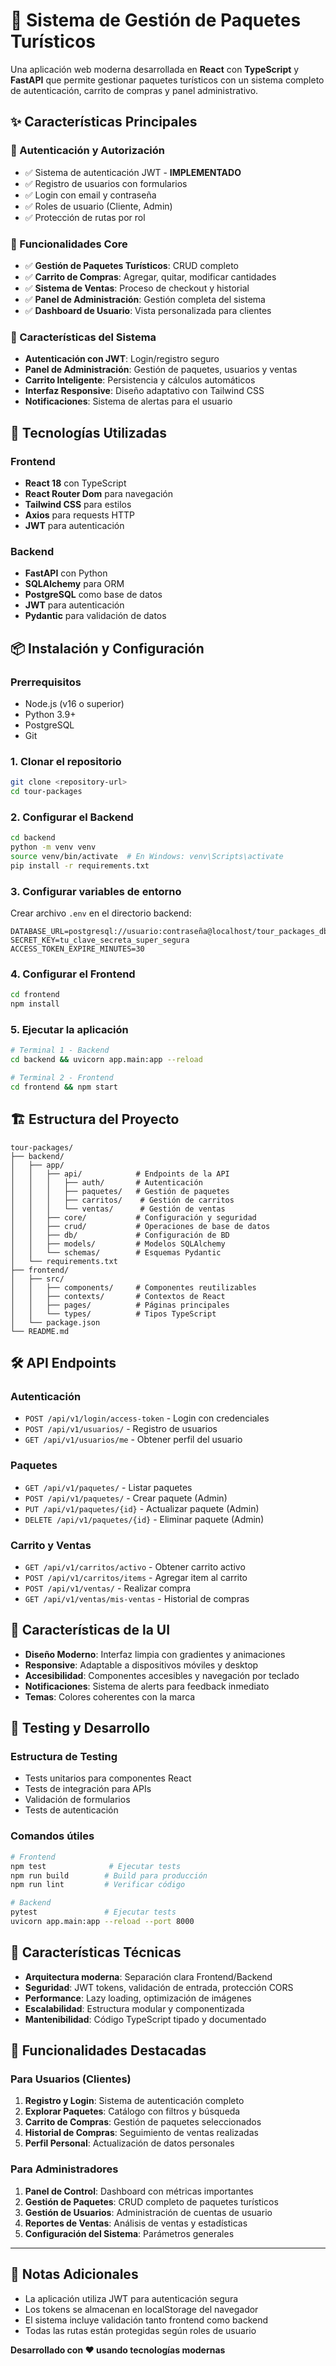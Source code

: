 # 🌟 Sistema de Gestión de Paquetes Turísticos

Una aplicación web moderna desarrollada en **React** con **TypeScript** y **FastAPI** que permite gestionar paquetes turísticos con un sistema completo de autenticación, carrito de compras y panel administrativo.

## ✨ Características Principales

### 🔐 Autenticación y Autorización
- ✅ Sistema de autenticación JWT - **IMPLEMENTADO**
- ✅ Registro de usuarios con formularios
- ✅ Login con email y contraseña
- ✅ Roles de usuario (Cliente, Admin)
- ✅ Protección de rutas por rol

### 🎯 Funcionalidades Core
- ✅ **Gestión de Paquetes Turísticos**: CRUD completo
- ✅ **Carrito de Compras**: Agregar, quitar, modificar cantidades
- ✅ **Sistema de Ventas**: Proceso de checkout y historial
- ✅ **Panel de Administración**: Gestión completa del sistema
- ✅ **Dashboard de Usuario**: Vista personalizada para clientes

### 💼 Características del Sistema
- **Autenticación con JWT**: Login/registro seguro
- **Panel de Administración**: Gestión de paquetes, usuarios y ventas
- **Carrito Inteligente**: Persistencia y cálculos automáticos
- **Interfaz Responsive**: Diseño adaptativo con Tailwind CSS
- **Notificaciones**: Sistema de alertas para el usuario

## 🚀 Tecnologías Utilizadas

### Frontend
- **React 18** con TypeScript
- **React Router Dom** para navegación
- **Tailwind CSS** para estilos
- **Axios** para requests HTTP
- **JWT** para autenticación

### Backend
- **FastAPI** con Python
- **SQLAlchemy** para ORM
- **PostgreSQL** como base de datos
- **JWT** para autenticación
- **Pydantic** para validación de datos

## 📦 Instalación y Configuración

### Prerrequisitos
- Node.js (v16 o superior)
- Python 3.9+
- PostgreSQL
- Git

### 1. Clonar el repositorio
```bash
git clone <repository-url>
cd tour-packages
```

### 2. Configurar el Backend
```bash
cd backend
python -m venv venv
source venv/bin/activate  # En Windows: venv\Scripts\activate
pip install -r requirements.txt
```

### 3. Configurar variables de entorno
Crear archivo `.env` en el directorio backend:
```env
DATABASE_URL=postgresql://usuario:contraseña@localhost/tour_packages_db
SECRET_KEY=tu_clave_secreta_super_segura
ACCESS_TOKEN_EXPIRE_MINUTES=30
```

### 4. Configurar el Frontend
```bash
cd frontend
npm install
```

### 5. Ejecutar la aplicación
```bash
# Terminal 1 - Backend
cd backend && uvicorn app.main:app --reload

# Terminal 2 - Frontend  
cd frontend && npm start
```

## 🏗️ Estructura del Proyecto

```
tour-packages/
├── backend/
│   ├── app/
│   │   ├── api/            # Endpoints de la API
│   │   │   ├── auth/       # Autenticación
│   │   │   ├── paquetes/   # Gestión de paquetes
│   │   │   ├── carritos/    # Gestión de carritos
│   │   │   └── ventas/      # Gestión de ventas
│   │   ├── core/           # Configuración y seguridad
│   │   ├── crud/           # Operaciones de base de datos
│   │   ├── db/             # Configuración de BD
│   │   ├── models/         # Modelos SQLAlchemy
│   │   └── schemas/        # Esquemas Pydantic
│   └── requirements.txt
├── frontend/
│   ├── src/
│   │   ├── components/     # Componentes reutilizables
│   │   ├── contexts/       # Contextos de React
│   │   ├── pages/          # Páginas principales
│   │   └── types/          # Tipos TypeScript
│   └── package.json
└── README.md
```

## 🛠️ API Endpoints

### Autenticación
- `POST /api/v1/login/access-token` - Login con credenciales
- `POST /api/v1/usuarios/` - Registro de usuarios
- `GET /api/v1/usuarios/me` - Obtener perfil del usuario

### Paquetes
- `GET /api/v1/paquetes/` - Listar paquetes
- `POST /api/v1/paquetes/` - Crear paquete (Admin)
- `PUT /api/v1/paquetes/{id}` - Actualizar paquete (Admin)
- `DELETE /api/v1/paquetes/{id}` - Eliminar paquete (Admin)

### Carrito y Ventas
- `GET /api/v1/carritos/activo` - Obtener carrito activo
- `POST /api/v1/carritos/items` - Agregar item al carrito
- `POST /api/v1/ventas/` - Realizar compra
- `GET /api/v1/ventas/mis-ventas` - Historial de compras

## 🎨 Características de la UI

- **Diseño Moderno**: Interfaz limpia con gradientes y animaciones
- **Responsive**: Adaptable a dispositivos móviles y desktop
- **Accesibilidad**: Componentes accesibles y navegación por teclado
- **Notificaciones**: Sistema de alerts para feedback inmediato
- **Temas**: Colores coherentes con la marca

## 🧪 Testing y Desarrollo

### Estructura de Testing
- Tests unitarios para componentes React
- Tests de integración para APIs
- Validación de formularios
- Tests de autenticación

### Comandos útiles
```bash
# Frontend
npm test              # Ejecutar tests
npm run build        # Build para producción
npm run lint         # Verificar código

# Backend
pytest               # Ejecutar tests
uvicorn app.main:app --reload --port 8000
```

## 🚀 Características Técnicas

- **Arquitectura moderna**: Separación clara Frontend/Backend
- **Seguridad**: JWT tokens, validación de entrada, protección CORS
- **Performance**: Lazy loading, optimización de imágenes
- **Escalabilidad**: Estructura modular y componentizada
- **Mantenibilidad**: Código TypeScript tipado y documentado

## 🎯 Funcionalidades Destacadas

### Para Usuarios (Clientes)
1. **Registro y Login**: Sistema de autenticación completo
2. **Explorar Paquetes**: Catálogo con filtros y búsqueda
3. **Carrito de Compras**: Gestión de paquetes seleccionados
4. **Historial de Compras**: Seguimiento de ventas realizadas
5. **Perfil Personal**: Actualización de datos personales

### Para Administradores
1. **Panel de Control**: Dashboard con métricas importantes
2. **Gestión de Paquetes**: CRUD completo de paquetes turísticos
3. **Gestión de Usuarios**: Administración de cuentas de usuario
4. **Reportes de Ventas**: Análisis de ventas y estadísticas
5. **Configuración del Sistema**: Parámetros generales

---

## 📄 Notas Adicionales

- La aplicación utiliza JWT para autenticación segura
- Los tokens se almacenan en localStorage del navegador
- El sistema incluye validación tanto frontend como backend
- Todas las rutas están protegidas según roles de usuario

**Desarrollado con ❤️ usando tecnologías modernas** 